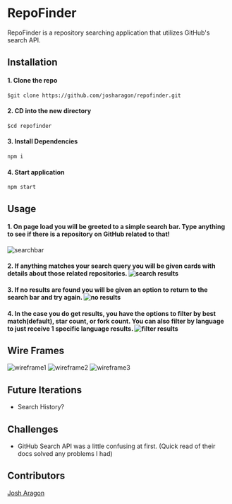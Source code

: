 # RepoFinder

RepoFinder is a repository searching application that utilizes GitHub's search API.

## Installation

#### 1. Clone the repo

`
$git clone https://github.com/josharagon/repofinder.git
`
#### 2. CD into the new directory

`
$cd repofinder
`
#### 3. Install Dependencies

`
npm i 
`
#### 4. Start application

`
npm start
`


## Usage
#### 1. On page load you will be greeted to a simple search bar. Type anything to see if there is a repository on GitHub related to that! 
![searchbar](https://i.gyazo.com/4195a86d6f7b78f81588fb600f359894.gif)

#### 2. If anything matches your search query you will be given cards with details about those related repositories. ![search results](https://i.gyazo.com/3f098bcfd5a236439dc30e03b005b116.gif)

#### 3. If no results are found you will be given an option to return to the search bar and try again. ![no results](https://gyazo.com/6bd59e78d85154226a455a8efd8979ae.gif)

#### 4. In the case you do get results, you have the options to filter by best match(default), star count, or fork count. You can also filter by language to just receive 1 specific language results. ![filter results](https://gyazo.com/bbf007b7c270ac15fa0504dad137fde1.gif)

## Wire Frames
![wireframe1](https://gyazo.com/0dcf887f9d6995124d73ab3ab3916881.png)
![wireframe2](https://gyazo.com/5d2c9edb5669850f6ac2f92bb53f499f.png)
![wireframe3](https://gyazo.com/f5d8f97c1c42a13b9d062a46f925750b.png)

## Future Iterations
* Search History?


## Challenges
* GitHub Search API was a little confusing at first. (Quick read of their docs solved any problems I had)


## Contributors 
[Josh Aragon](github.com/josharagon)
